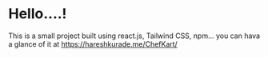 # Hello....!
This is a small project built using react.js, Tailwind CSS, npm...
you can hava a glance of it at https://hareshkurade.me/ChefKart/
